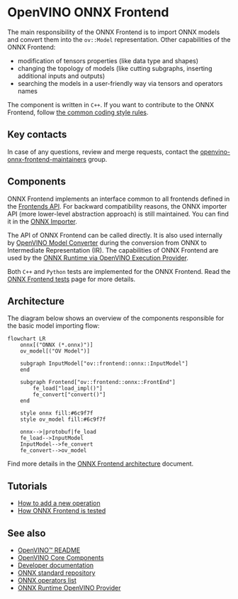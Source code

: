 # OpenVINO ONNX Frontend

The main responsibility of the ONNX Frontend is to import ONNX models and convert them into the `ov::Model` representation. 
Other capabilities of the ONNX Frontend:
* modification of tensors properties (like data type and shapes)
* changing the topology of models (like cutting subgraphs, inserting additional inputs and outputs)
* searching the models in a user-friendly way via tensors and operators names

The component is written in `C++`. If you want to contribute to the ONNX Frontend, follow [the common coding style rules](../../../docs/dev/coding_style.md).


## Key contacts

In case of any questions, review and merge requests, contact the [openvino-onnx-frontend-maintainers](https://github.com/orgs/openvinotoolkit/teams/openvino-onnx-frontend-maintainers) group.


## Components

ONNX Frontend implements an interface common to all frontends defined in the [Frontends API](../common/include/openvino/frontend).
For backward compatibility reasons, the ONNX importer API (more lower-level abstraction approach) is still maintained. You can find it in the [ONNX Importer](./frontend/include/onnx_import/onnx.hpp).

The API of ONNX Frontend can be called directly. It is also used internally by [OpenVINO Model Converter](../../../tools/ovc) during the conversion from ONNX to Intermediate Representation (IR). The capabilities of ONNX Frontend are used by the [ONNX Runtime via OpenVINO Execution Provider](https://onnxruntime.ai/docs/build/eps.html#openvino).

Both `C++` and `Python` tests are implemented for the ONNX Frontend. Read the [ONNX Frontend tests](./docs/tests.md#onnx-frontend-testing-places) page for more details. 


## Architecture
The diagram below shows an overview of the components responsible for the basic model importing flow:

```mermaid
flowchart LR
    onnx[("ONNX (*.onnx)")]
    ov_model[("OV Model")]

    subgraph InputModel["ov::frontend::onnx::InputModel"]
    end

    subgraph Frontend["ov::frontend::onnx::FrontEnd"]
        fe_load["load_impl()"]
        fe_convert["convert()"]
    end

    style onnx fill:#6c9f7f
    style ov_model fill:#6c9f7f

    onnx-->|protobuf|fe_load
    fe_load-->InputModel
    InputModel-->fe_convert
    fe_convert-->ov_model
```
Find more details in the [ONNX Frontend architecture](./docs/architecture.md) document.

## Tutorials
* [How to add a new operation](./docs/how_to_add_op.md)
* [How ONNX Frontend is tested](./docs/tests.md)

## See also
 * [OpenVINO™ README](../../../README.md)
 * [OpenVINO Core Components](../../README.md)
 * [Developer documentation](../../../docs/dev/index.md)
 * [ONNX standard repository](https://github.com/onnx/onnx/blob/main/README.md)
 * [ONNX operators list](https://github.com/onnx/onnx/blob/main/docs/Operators.md)
 * [ONNX Runtime OpenVINO Provider](https://github.com/microsoft/onnxruntime-openenclave/blob/openenclave-public/docs/execution_providers/OpenVINO-ExecutionProvider.md)
